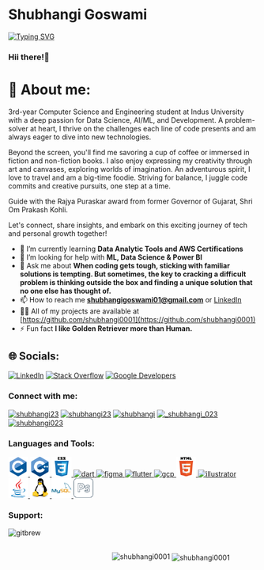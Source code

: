 # Shubhangi Goswami

[![Typing SVG](https://readme-typing-svg.demolab.com/?lines=Data+Science+Enthusiast;Web+Developer;CMS+Developer;Learning+AI/ML)](https://git.io/typing-svg)

### Hii there!👋

# 💫 About me:

3rd-year Computer Science and Engineering student at Indus University with a deep passion for Data Science, AI/ML, and Development. A problem-solver at heart, I thrive on the challenges each line of code presents and am always eager to dive into new technologies.

Beyond the screen, you'll find me savoring a cup of coffee or immersed in fiction and non-fiction books. I also enjoy expressing my creativity through art and canvases, exploring worlds of imagination. An adventurous spirit, I love to travel and am a big-time foodie. Striving for balance, I juggle code commits and creative pursuits, one step at a time.

Guide with the Rajya Puraskar award from former Governor of Gujarat, Shri Om Prakash Kohli. 

Let's connect, share insights, and embark on this exciting journey of tech and personal growth together!

<!--- 🔭 I’m currently working on-->
- 🌱 I’m currently learning **Data Analytic Tools and AWS Certifications**
- 🤝 I’m looking for help with **ML, Data Science & Power BI**
- 💬 Ask me about **When coding gets tough, sticking with familiar solutions is tempting. But sometimes, the key to cracking a difficult problem is thinking outside the box and finding a unique solution that no one else has thought of.**
- 📫 How to reach me **shubhangigoswami01@gmail.com** or <a href="https://www.linkedin.com/in/shubhangi23/">LinkedIn </a> 
- 👨‍💻 All of my projects are available at [https://github.com/shubhangi0001](https://github.com/shubhangi0001)
- ⚡ Fun fact **I like Golden Retriever more than Human.**

## 🌐 Socials:
[![LinkedIn](https://img.shields.io/badge/LinkedIn-%230077B5.svg?logo=linkedin&logoColor=white)](https://www.linkedin.com/in/shubhangi23/) 
[![Stack Overflow](https://img.shields.io/badge/Stack%20Overflow-F58025.svg?logo=stackoverflow&logoColor=white)](https://stackoverflow.com/users/20979793/shubhangi)
[![Google Developers](https://img.shields.io/badge/Google%20Developers-4285F4.svg?logo=google&logoColor=white)](https://g.dev/shubhangi23)

<h3 align="left">Connect with me:</h3>
<p align="left">
<a href="https://dev.to/shubhangi23" target="blank"><img align="center" src="https://raw.githubusercontent.com/rahuldkjain/github-profile-readme-generator/master/src/images/icons/Social/devto.svg" alt="shubhangi23" height="30" width="40" /></a>
<a href="https://linkedin.com/in/shubhangi23" target="blank"><img align="center" src="https://raw.githubusercontent.com/rahuldkjain/github-profile-readme-generator/master/src/images/icons/Social/linked-in-alt.svg" alt="shubhangi23" height="30" width="40" /></a>
<a href="https://stackoverflow.com/users/shubhangi" target="blank"><img align="center" src="https://raw.githubusercontent.com/rahuldkjain/github-profile-readme-generator/master/src/images/icons/Social/stack-overflow.svg" alt="shubhangi" height="30" width="40" /></a>
<a href="https://instagram.com/_shubhangi_023" target="blank"><img align="center" src="https://raw.githubusercontent.com/rahuldkjain/github-profile-readme-generator/master/src/images/icons/Social/instagram.svg" alt="_shubhangi_023" height="30" width="40" /></a>
<a href="https://dribbble.com/shubhangi023" target="blank"><img align="center" src="https://raw.githubusercontent.com/rahuldkjain/github-profile-readme-generator/master/src/images/icons/Social/dribbble.svg" alt="shubhangi023" height="30" width="40" /></a>
</p>

<h3 align="left">Languages and Tools:</h3>
<p align="left"> <a href="https://www.cprogramming.com/" target="_blank" rel="noreferrer"> <img src="https://raw.githubusercontent.com/devicons/devicon/master/icons/c/c-original.svg" alt="c" width="40" height="40"/> </a> <a href="https://www.w3schools.com/cpp/" target="_blank" rel="noreferrer"> <img src="https://raw.githubusercontent.com/devicons/devicon/master/icons/cplusplus/cplusplus-original.svg" alt="cplusplus" width="40" height="40"/> </a> <a href="https://www.w3schools.com/css/" target="_blank" rel="noreferrer"> <img src="https://raw.githubusercontent.com/devicons/devicon/master/icons/css3/css3-original-wordmark.svg" alt="css3" width="40" height="40"/> </a> <a href="https://dart.dev" target="_blank" rel="noreferrer"> <img src="https://www.vectorlogo.zone/logos/dartlang/dartlang-icon.svg" alt="dart" width="40" height="40"/> </a> <a href="https://www.figma.com/" target="_blank" rel="noreferrer"> <img src="https://www.vectorlogo.zone/logos/figma/figma-icon.svg" alt="figma" width="40" height="40"/> </a> <a href="https://flutter.dev" target="_blank" rel="noreferrer"> <img src="https://www.vectorlogo.zone/logos/flutterio/flutterio-icon.svg" alt="flutter" width="40" height="40"/> </a> <a href="https://cloud.google.com" target="_blank" rel="noreferrer"> <img src="https://www.vectorlogo.zone/logos/google_cloud/google_cloud-icon.svg" alt="gcp" width="40" height="40"/> </a> <a href="https://www.w3.org/html/" target="_blank" rel="noreferrer"> <img src="https://raw.githubusercontent.com/devicons/devicon/master/icons/html5/html5-original-wordmark.svg" alt="html5" width="40" height="40"/> </a> <a href="https://www.adobe.com/in/products/illustrator.html" target="_blank" rel="noreferrer"> <img src="https://www.vectorlogo.zone/logos/adobe_illustrator/adobe_illustrator-icon.svg" alt="illustrator" width="40" height="40"/> </a> <a href="https://www.java.com" target="_blank" rel="noreferrer"> <img src="https://raw.githubusercontent.com/devicons/devicon/master/icons/java/java-original.svg" alt="java" width="40" height="40"/> </a> <a href="https://www.linux.org/" target="_blank" rel="noreferrer"> <img src="https://raw.githubusercontent.com/devicons/devicon/master/icons/linux/linux-original.svg" alt="linux" width="40" height="40"/> </a> <a href="https://www.mysql.com/" target="_blank" rel="noreferrer"> <img src="https://raw.githubusercontent.com/devicons/devicon/master/icons/mysql/mysql-original-wordmark.svg" alt="mysql" width="40" height="40"/> </a> <a href="https://www.photoshop.com/en" target="_blank" rel="noreferrer"> <img src="https://raw.githubusercontent.com/devicons/devicon/master/icons/photoshop/photoshop-line.svg" alt="photoshop" width="40" height="40"/> </a> </p>

<h3 align="left">Support:</h3>
<p><a href="https://www.buymeacoffee.com/gitbrew"> <img align="left" src="https://cdn.buymeacoffee.com/buttons/v2/default-yellow.png" height="50" width="210" alt="gitbrew" /></a></p><br><br>

<p><img align="left" src="https://github-readme-stats.vercel.app/api/top-langs?username=shubhangi0001&show_icons=true&locale=en&layout=compact" alt="shubhangi0001" /></p>

<p>&nbsp;<img align="center" src="https://github-readme-stats.vercel.app/api?username=shubhangi0001&show_icons=true&locale=en" alt="shubhangi0001" /></p>
